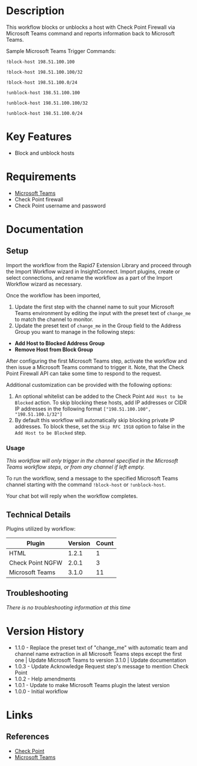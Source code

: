 # Description

This workflow blocks or unblocks a host with Check Point Firewall via Microsoft Teams command and reports information back to Microsoft Teams.

Sample Microsoft Teams Trigger Commands:

`!block-host 198.51.100.100`

`!block-host 198.51.100.100/32`

`!block-host 198.51.100.0/24`

`!unblock-host 198.51.100.100`

`!unblock-host 198.51.100.100/32`

`!unblock-host 198.51.100.0/24`

# Key Features

* Block and unblock hosts 

# Requirements

* [Microsoft Teams](https://insightconnect.help.rapid7.com/docs/microsoft-teams)
* Check Point firewall
* Check Point username and password

# Documentation

## Setup

Import the workflow from the Rapid7 Extension Library and proceed through the Import Workflow wizard in InsightConnect. Import plugins, create or select connections, and rename the workflow as a part of the Import Workflow wizard as necessary.

Once the workflow has been imported,

1. Update the first step with the channel name to suit your Microsoft Teams environment by editing the input with the preset text of `change_me` to match the channel to monitor.
2. Update the preset text of `change_me` in the Group field to the Address Group you want to manage in the following steps:

* **Add Host to Blocked Address Group**
* **Remove Host from Block Group**

After configuring the first Microsoft Teams step, activate the workflow and then issue a Microsoft Teams command to trigger it. Note, that the Check Point Firewall API can take some time to respond to the request.

Additional customization can be provided with the following options:

1. An optional whitelist can be added to the Check Point `Add Host to be Blocked` action. To skip blocking these hosts, add IP addresses or CIDR IP addresses in the following format `["198.51.100.100", "198.51.100.1/32"]`
2. By default this workflow will automatically skip blocking private IP addresses. To block these, set the `Skip RFC 1918` option to false in the `Add Host to be Blocked` step.

### Usage

*This workflow will only trigger in the channel specified in the Microsoft Teams workflow steps, or from any channel if left empty.*

To run the workflow, send a message to the specified Microsoft Teams channel starting with the command `!block-host` or `!unblock-host`.

Your chat bot will reply when the workflow completes.

## Technical Details

Plugins utilized by workflow:

|Plugin|Version|Count|
|----|----|--------|
|HTML|1.2.1|1|
|Check Point NGFW|2.0.1|3|
|Microsoft Teams|3.1.0|11|

## Troubleshooting

_There is no troubleshooting information at this time_

# Version History

* 1.1.0 - Replace the preset text of "change_me" with automatic team and channel name extraction in all Microsoft Teams steps except the first one | Update Microsoft Teams to version 3.1.0 | Update documentation
* 1.0.3 - Update Acknowledge Request step's message to mention Check Point
* 1.0.2 - Help amendments
* 1.0.1 - Update to make Microsoft Teams plugin the latest version
* 1.0.0 - Initial workflow

# Links

## References

* [Check Point](https://www.checkpoint.com/)
* [Microsoft Teams](https://teams.microsoft.com)
